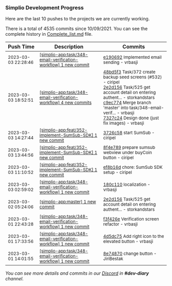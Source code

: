 
### Simplio Development Progress

Here are the last 10 pushes to the projects we are currently working.

There is a total of 4535 commits since 10/09/2021. You can see the complete history in
 [Complete_list.md](Complete_list.md) file.

| Push Time | Description | Commits |
| --- | --- | --- |
| <sub>2023-03-03 22:28:46</sub> | <sub>[[simplio-app:task/348\-email\-verification\-workflow] 1 new commit](https://github.com/SimplioOfficial/simplio-app/commit/e190692e55744e9988a8f4fb1a47c05126c8bb03)</sub> | <sub>[e190692](https://github.com/SimplioOfficial/simplio-app/commit/e190692e55744e9988a8f4fb1a47c05126c8bb03) Implemented email sending - vrbasji</sub> |
| <sub>2023-03-03 18:52:51</sub> | <sub>[[simplio-app:task/348\-email\-verification\-workflow] 4 new commits](https://github.com/SimplioOfficial/simplio-app/compare/180c11067fc4...7327c2451f6c)</sub> | <sub>[48bd5f3](https://github.com/SimplioOfficial/simplio-app/commit/48bd5f3594fa8c966e4d22150904f9a9a6624c53) Task/372 create backup seed screens (#532) - ciripel<br>[2e2d156](https://github.com/SimplioOfficial/simplio-app/commit/2e2d156892436f5d9fb8b400d0d3bef14f069053) Task/525 get account detail on entering authent... - storkandstars<br>[c9ec774](https://github.com/SimplioOfficial/simplio-app/commit/c9ec7747ca8e83eac9a5c7bacba5a8111615be60) Merge branch 'master' into task/348-email-verif... - vrbasji<br>[7327c24](https://github.com/SimplioOfficial/simplio-app/commit/7327c2451f6c5570c81238b4dc8276352644736e) Design done (just fix images) - vrbasji</sub> |
| <sub>2023-03-03 14:27:44</sub> | <sub>[[simplio-app:feat/352\-implement\-SumSub\-SDK] 1 new commit](https://github.com/SimplioOfficial/simplio-app/commit/3726c5898a7ac8773fc8384c6b74a9b453eae85f)</sub> | <sub>[3726c58](https://github.com/SimplioOfficial/simplio-app/commit/3726c5898a7ac8773fc8384c6b74a9b453eae85f) start SumSub - ciripel</sub> |
| <sub>2023-03-03 13:44:56</sub> | <sub>[[simplio-app:feat/352\-implement\-SumSub\-SDK] 1 new commit](https://github.com/SimplioOfficial/simplio-app/commit/8f4e789ca192ddf73434fa7a31368785d32bc211)</sub> | <sub>[8f4e789](https://github.com/SimplioOfficial/simplio-app/commit/8f4e789ca192ddf73434fa7a31368785d32bc211) prepare sumsub webview under buyCoin button - ciripel</sub> |
| <sub>2023-03-03 11:10:52</sub> | <sub>[[simplio-app:feat/352\-implement\-SumSub\-SDK] 1 new commit](https://github.com/SimplioOfficial/simplio-app/commit/ef8b16dbd7f7c1a8ba16d9f24e09f3cd1f7d2afe)</sub> | <sub>[ef8b16d](https://github.com/SimplioOfficial/simplio-app/commit/ef8b16dbd7f7c1a8ba16d9f24e09f3cd1f7d2afe) chore: SumSub SDK setup - ciripel</sub> |
| <sub>2023-03-03 02:59:02</sub> | <sub>[[simplio-app:task/348\-email\-verification\-workflow] 1 new commit](https://github.com/SimplioOfficial/simplio-app/commit/180c11067fc4525438b6da32c89b363d7aba9087)</sub> | <sub>[180c110](https://github.com/SimplioOfficial/simplio-app/commit/180c11067fc4525438b6da32c89b363d7aba9087) localization - vrbasji</sub> |
| <sub>2023-03-02 05:24:06</sub> | <sub>[[simplio-app:master] 1 new commit](https://github.com/SimplioOfficial/simplio-app/commit/2e2d156892436f5d9fb8b400d0d3bef14f069053)</sub> | <sub>[2e2d156](https://github.com/SimplioOfficial/simplio-app/commit/2e2d156892436f5d9fb8b400d0d3bef14f069053) Task/525 get account detail on entering authent... - storkandstars</sub> |
| <sub>2023-03-01 22:43:28</sub> | <sub>[[simplio-app:task/348\-email\-verification\-workflow] 1 new commit](https://github.com/SimplioOfficial/simplio-app/commit/f3f426eef1e905e68f22e5f58e32d78e8220d3de)</sub> | <sub>[f3f426e](https://github.com/SimplioOfficial/simplio-app/commit/f3f426eef1e905e68f22e5f58e32d78e8220d3de) Verification screen refactor - vrbasji</sub> |
| <sub>2023-03-01 17:33:56</sub> | <sub>[[simplio-app:task/348\-email\-verification\-workflow] 1 new commit](https://github.com/SimplioOfficial/simplio-app/commit/4d5dc756c1112df8db53b4d7a8dc6276aebfdad3)</sub> | <sub>[4d5dc75](https://github.com/SimplioOfficial/simplio-app/commit/4d5dc756c1112df8db53b4d7a8dc6276aebfdad3) Add right icon to the elevated button - vrbasji</sub> |
| <sub>2023-03-01 14:01:55</sub> | <sub>[[simplio-app:task/348\-email\-verification\-workflow] 1 new commit](https://github.com/SimplioOfficial/simplio-app/commit/8e74870fb9320d6093778e0f17beed22712443dd)</sub> | <sub>[8e74870](https://github.com/SimplioOfficial/simplio-app/commit/8e74870fb9320d6093778e0f17beed22712443dd) change button - JiriBestak</sub> |

_You can see more details and commits in our [Discord](https://discord.gg/aKhjuwZmdP) in **#dev-diary** channel._

